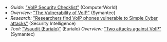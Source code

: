 * *Guide:* ["VoIP Security Checklist"](https://www.computerworld.com/article/2567181/networking/the-voip-security-checklist.html) (ComputerWorld)
* *Overview:* ["The Vulnerability of VoIP"](https://us.norton.com/voip-security-a-primer/article) (Symantec)
* *Research:* ["Researchers find VoIP phones vulnerable to Simple Cyber attacks"](https://securityintelligence.com/news/researchers-find-voip-phones-vulnerable-to-simple-cyberattacks) (Security Intelligence)
* *Tool:* ["Vsaudit (Eurialo)"](https://github.com/eurialo/vsaudit) (Eurialo)
*Overview:* ["Two attacks against VoIP"](https://www.symantec.com/connect/articles/two-attacks-against-voip) (Symantec) 
